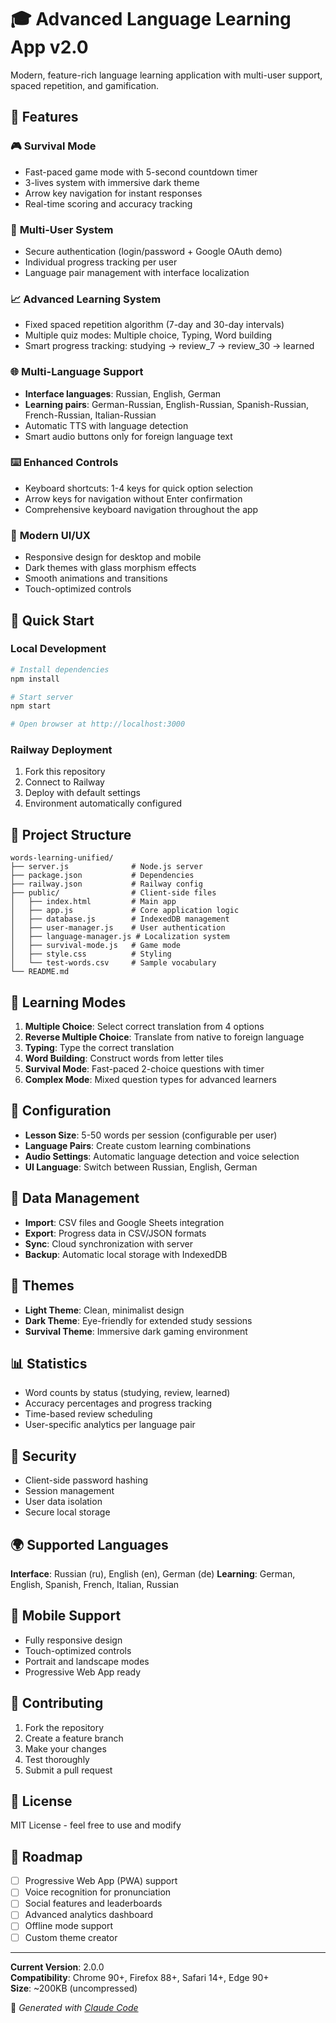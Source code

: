 # 🎓 Advanced Language Learning App v2.0

Modern, feature-rich language learning application with multi-user support, spaced repetition, and gamification.

## 🌟 Features

### 🎮 **Survival Mode**
- Fast-paced game mode with 5-second countdown timer
- 3-lives system with immersive dark theme
- Arrow key navigation for instant responses
- Real-time scoring and accuracy tracking

### 👥 **Multi-User System**
- Secure authentication (login/password + Google OAuth demo)
- Individual progress tracking per user
- Language pair management with interface localization

### 📈 **Advanced Learning System**
- Fixed spaced repetition algorithm (7-day and 30-day intervals)
- Multiple quiz modes: Multiple choice, Typing, Word building
- Smart progress tracking: studying → review_7 → review_30 → learned

### 🌐 **Multi-Language Support**
- **Interface languages**: Russian, English, German
- **Learning pairs**: German-Russian, English-Russian, Spanish-Russian, French-Russian, Italian-Russian
- Automatic TTS with language detection
- Smart audio buttons only for foreign language text

### ⌨️ **Enhanced Controls**
- Keyboard shortcuts: 1-4 keys for quick option selection
- Arrow keys for navigation without Enter confirmation
- Comprehensive keyboard navigation throughout the app

### 🎨 **Modern UI/UX**
- Responsive design for desktop and mobile
- Dark themes with glass morphism effects
- Smooth animations and transitions
- Touch-optimized controls

## 🚀 Quick Start

### Local Development
```bash
# Install dependencies
npm install

# Start server
npm start

# Open browser at http://localhost:3000
```

### Railway Deployment
1. Fork this repository
2. Connect to Railway
3. Deploy with default settings
4. Environment automatically configured

## 📁 Project Structure

```
words-learning-unified/
├── server.js              # Node.js server
├── package.json           # Dependencies
├── railway.json           # Railway config
├── public/                # Client-side files
│   ├── index.html         # Main app
│   ├── app.js             # Core application logic
│   ├── database.js        # IndexedDB management
│   ├── user-manager.js    # User authentication
│   ├── language-manager.js # Localization system
│   ├── survival-mode.js   # Game mode
│   ├── style.css          # Styling
│   └── test-words.csv     # Sample vocabulary
└── README.md
```

## 🎯 Learning Modes

1. **Multiple Choice**: Select correct translation from 4 options
2. **Reverse Multiple Choice**: Translate from native to foreign language  
3. **Typing**: Type the correct translation
4. **Word Building**: Construct words from letter tiles
5. **Survival Mode**: Fast-paced 2-choice questions with timer
6. **Complex Mode**: Mixed question types for advanced learners

## 🔧 Configuration

- **Lesson Size**: 5-50 words per session (configurable per user)
- **Language Pairs**: Create custom learning combinations
- **Audio Settings**: Automatic language detection and voice selection
- **UI Language**: Switch between Russian, English, German

## 💾 Data Management

- **Import**: CSV files and Google Sheets integration
- **Export**: Progress data in CSV/JSON formats
- **Sync**: Cloud synchronization with server
- **Backup**: Automatic local storage with IndexedDB

## 🎨 Themes

- **Light Theme**: Clean, minimalist design
- **Dark Theme**: Eye-friendly for extended study sessions
- **Survival Theme**: Immersive dark gaming environment

## 📊 Statistics

- Word counts by status (studying, review, learned)
- Accuracy percentages and progress tracking
- Time-based review scheduling
- User-specific analytics per language pair

## 🔐 Security

- Client-side password hashing
- Session management
- User data isolation
- Secure local storage

## 🌍 Supported Languages

**Interface**: Russian (ru), English (en), German (de)
**Learning**: German, English, Spanish, French, Italian, Russian

## 📱 Mobile Support

- Fully responsive design
- Touch-optimized controls  
- Portrait and landscape modes
- Progressive Web App ready

## 🤝 Contributing

1. Fork the repository
2. Create a feature branch
3. Make your changes
4. Test thoroughly
5. Submit a pull request

## 📄 License

MIT License - feel free to use and modify

## 🎯 Roadmap

- [ ] Progressive Web App (PWA) support
- [ ] Voice recognition for pronunciation
- [ ] Social features and leaderboards
- [ ] Advanced analytics dashboard
- [ ] Offline mode support
- [ ] Custom theme creator

---

**Current Version**: 2.0.0  
**Compatibility**: Chrome 90+, Firefox 88+, Safari 14+, Edge 90+  
**Size**: ~200KB (uncompressed)

🤖 *Generated with [Claude Code](https://claude.ai/code)*